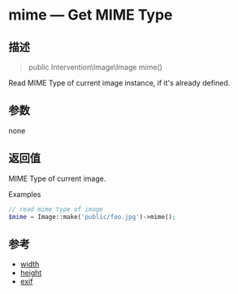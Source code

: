 # mime — Get MIME Type

## 描述

> public Intervention\Image\Image mime()

Read MIME Type of current image instance, if it's already defined.

## 参数

none

## 返回值
MIME Type of current image.

Examples

```php
// read mime type of image
$mime = Image::make('public/foo.jpg')->mime();
```

## 参考

- [width](/api/width)
- [height](/api/height)
- [exif](/api/exif)
